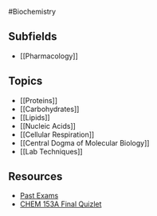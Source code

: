 #Biochemistry
## Subfields
* [[Pharmacology]]
## Topics
* [[Proteins]]
* [[Carbohydrates]]
* [[Lipids]]
* [[Nucleic Acids]]
* [[Cellular Respiration]]
* [[Central Dogma of Molecular Biology]]
* [[Lab Techniques]]
## Resources
* [Past Exams](http://www.chem.ucla.edu/~rebecca/153A/OldExams/)
* [CHEM 153A Final Quizlet](https://quizlet.com/746006772/learn?funnelUUID=6ddd5e4f-91cc-45cc-8afa-824de102f026)